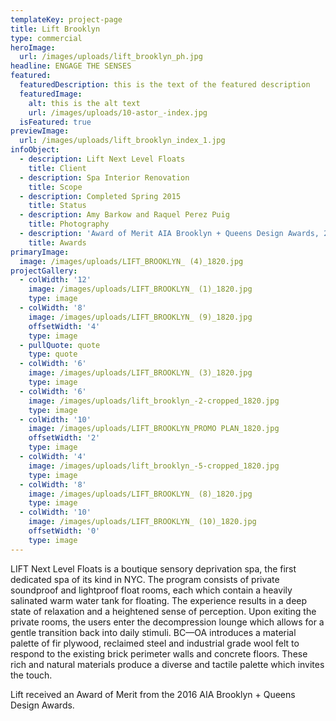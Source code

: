 ```yaml
---
templateKey: project-page
title: Lift Brooklyn
type: commercial
heroImage:
  url: /images/uploads/lift_brooklyn_ph.jpg
headline: ENGAGE THE SENSES
featured:
  featuredDescription: this is the text of the featured description
  featuredImage:
    alt: this is the alt text
    url: /images/uploads/10-astor_-index.jpg
  isFeatured: true
previewImage:
  url: /images/uploads/lift_brooklyn_index_1.jpg
infoObject:
  - description: Lift Next Level Floats
    title: Client
  - description: Spa Interior Renovation
    title: Scope
  - description: Completed Spring 2015
    title: Status
  - description: Amy Barkow and Raquel Perez Puig
    title: Photography
  - description: 'Award of Merit AIA Brooklyn + Queens Design Awards, 2016'
    title: Awards
primaryImage:
  image: /images/uploads/LIFT_BROOKLYN_ (4)_1820.jpg
projectGallery:
  - colWidth: '12'
    image: /images/uploads/LIFT_BROOKLYN_ (1)_1820.jpg
    type: image
  - colWidth: '8'
    image: /images/uploads/LIFT_BROOKLYN_ (9)_1820.jpg
    offsetWidth: '4'
    type: image
  - pullQuote: quote
    type: quote
  - colWidth: '6'
    image: /images/uploads/LIFT_BROOKLYN_ (3)_1820.jpg
    type: image
  - colWidth: '6'
    image: /images/uploads/lift_brooklyn_-2-cropped_1820.jpg
    type: image
  - colWidth: '10'
    image: /images/uploads/LIFT_BROOKLYN_PROMO PLAN_1820.jpg
    offsetWidth: '2'
    type: image
  - colWidth: '4'
    image: /images/uploads/lift_brooklyn_-5-cropped_1820.jpg
    type: image
  - colWidth: '8'
    image: /images/uploads/LIFT_BROOKLYN_ (8)_1820.jpg
    type: image
  - colWidth: '10'
    image: /images/uploads/LIFT_BROOKLYN_ (10)_1820.jpg
    offsetWidth: '0'
    type: image
---
```

LIFT Next Level Floats is a boutique sensory deprivation spa, the first dedicated spa of its kind in NYC. The program consists of private soundproof and lightproof float rooms, each which contain a heavily salinated warm water tank for floating. The experience results in a deep state of relaxation and a heightened sense of perception. Upon exiting the private rooms, the users enter the decompression lounge which allows for a gentle transition back into daily stimuli. BC—OA introduces a material palette of fir plywood, reclaimed steel and industrial grade wool felt to respond to the existing brick perimeter walls and concrete floors. These rich and natural materials produce a diverse and tactile palette which invites the touch.

Lift received an Award of Merit from the 2016 AIA Brooklyn + Queens Design Awards.
